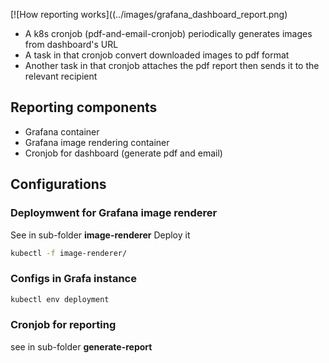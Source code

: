 [![How reporting works]((../images/grafana_dashboard_report.png)
- A k8s cronjob (pdf-and-email-cronjob) periodically generates images from dashboard's URL
- A task in that cronjob convert downloaded images to pdf format
- Another task in that cronjob attaches the pdf report then sends it to the relevant recipient

## Reporting components
- Grafana container
- Grafana image rendering container
- Cronjob for dashboard (generate pdf and email)

## Configurations
### Deploymwent for Grafana image renderer
See in sub-folder __image-renderer__
Deploy it
```sh
kubectl -f image-renderer/
```
### Configs in Grafa instance
```sh
kubectl env deployment
```
### Cronjob for reporting
see in sub-folder __generate-report__
```sh
```
